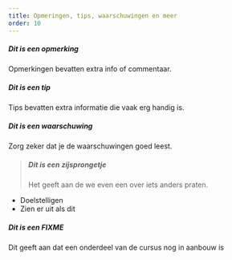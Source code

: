 ```yaml
---
title: Opmeringen, tips, waarschuwingen en meer
order: 10
---
```


<Note>

##### Dit is een opmerking

Opmerkingen bevatten extra info of commentaar.

</Note>

<Tip>

##### Dit is een tip

Tips bevatten extra informatie die vaak erg handig is.

</Tip>

<Warning>

##### Dit is een waarschuwing 

Zorg zeker dat je de waarschuwingen goed leest.

</Warning>

> ##### Dit is een zijsprongetje
>
> Het geeft aan de we even een over iets anders praten.
>

<Goals>

- Doelstelligen
- Zien er uit als dit

</Goals>

<Fixme>

##### Dit is een FIXME

Dit geeft aan dat een onderdeel van de cursus nog in aanbouw is

</Fixme>


